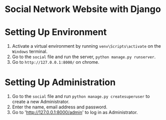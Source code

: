 # Social Network Website with Django

# Setting Up Environment
1. Activate a virtual environment by running `venv\Scripts\activate` on the `Windows` terminal. 
2. Go to the `social` file and run the server, `python manage.py runserver`.
3. Go to `http://127.0.0.1:8000/` on chrome.

# Setting Up Administration
1. Go to the `social` file and run `python manage.py createsuperuser` to create a new Administrator.
2. Enter the name, email address and password.
3. Go to 'http://127.0.0.1:8000/admin' to log in as Administrator.

